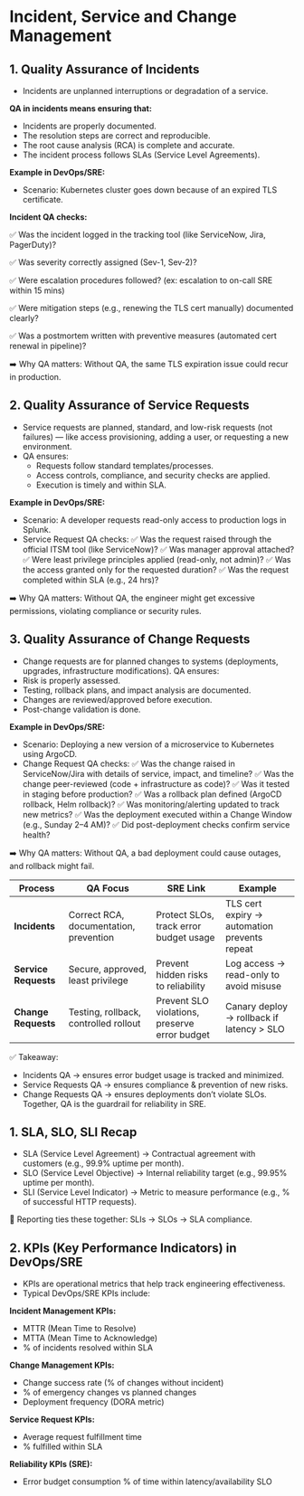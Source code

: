 # Incident, Service and Change Management

## 1. Quality Assurance of Incidents
- Incidents are unplanned interruptions or degradation of a service. 

**QA in incidents means ensuring that:**
- Incidents are properly documented.
- The resolution steps are correct and reproducible.
- The root cause analysis (RCA) is complete and accurate.
- The incident process follows SLAs (Service Level Agreements).

**Example in DevOps/SRE:**
- Scenario: Kubernetes cluster goes down because of an expired TLS certificate.

**Incident QA checks:**

✅ Was the incident logged in the tracking tool (like ServiceNow, Jira, PagerDuty)?

✅ Was severity correctly assigned (Sev-1, Sev-2)?

✅ Were escalation procedures followed? (ex: escalation to on-call SRE within 15 mins)

✅ Were mitigation steps (e.g., renewing the TLS cert manually) documented clearly?

✅ Was a postmortem written with preventive measures (automated cert renewal in pipeline)?

➡️ Why QA matters: Without QA, the same TLS expiration issue could recur in production.

## 2. Quality Assurance of Service Requests

- Service requests are planned, standard, and low-risk requests (not failures) — like access provisioning, adding a user, or requesting a new environment. 
- QA ensures:
  - Requests follow standard templates/processes.
  - Access controls, compliance, and security checks are applied.
  - Execution is timely and within SLA.

**Example in DevOps/SRE:**
- Scenario: A developer requests read-only access to production logs in Splunk.
- Service Request QA checks:
  ✅ Was the request raised through the official ITSM tool (like ServiceNow)?
  ✅ Was manager approval attached?
  ✅ Were least privilege principles applied (read-only, not admin)?
  ✅ Was the access granted only for the requested duration?
  ✅ Was the request completed within SLA (e.g., 24 hrs)?

➡️ Why QA matters: Without QA, the engineer might get excessive permissions, violating compliance or security rules.

## 3. Quality Assurance of Change Requests
- Change requests are for planned changes to systems (deployments, upgrades, infrastructure modifications). QA ensures:
- Risk is properly assessed.
- Testing, rollback plans, and impact analysis are documented.
- Changes are reviewed/approved before execution.
- Post-change validation is done.

**Example in DevOps/SRE:**
- Scenario: Deploying a new version of a microservice to Kubernetes using ArgoCD.
- Change Request QA checks:
  ✅ Was the change raised in ServiceNow/Jira with details of service, impact, and timeline?
  ✅ Was the change peer-reviewed (code + infrastructure as code)?
  ✅ Was it tested in staging before production?
  ✅ Was a rollback plan defined (ArgoCD rollback, Helm rollback)?
  ✅ Was monitoring/alerting updated to track new metrics?
  ✅ Was the deployment executed within a Change Window (e.g., Sunday 2–4 AM)?
  ✅ Did post-deployment checks confirm service health?

➡️ Why QA matters: Without QA, a bad deployment could cause outages, and rollback might fail.

| Process              | QA Focus                               | SRE Link                                      | Example                                      |
| -------------------- | -------------------------------------- | --------------------------------------------- | -------------------------------------------- |
| **Incidents**        | Correct RCA, documentation, prevention | Protect SLOs, track error budget usage        | TLS cert expiry → automation prevents repeat |
| **Service Requests** | Secure, approved, least privilege      | Prevent hidden risks to reliability           | Log access → read-only to avoid misuse       |
| **Change Requests**  | Testing, rollback, controlled rollout  | Prevent SLO violations, preserve error budget | Canary deploy → rollback if latency > SLO    |

✅ Takeaway:
- Incidents QA → ensures error budget usage is tracked and minimized.
- Service Requests QA → ensures compliance & prevention of new risks.
- Change Requests QA → ensures deployments don’t violate SLOs.
Together, QA is the guardrail for reliability in SRE.

## 1. SLA, SLO, SLI Recap
- SLA (Service Level Agreement) → Contractual agreement with customers (e.g., 99.9% uptime per month).
- SLO (Service Level Objective) → Internal reliability target (e.g., 99.95% uptime per month).
- SLI (Service Level Indicator) → Metric to measure performance (e.g., % of successful HTTP requests).

🔗 Reporting ties these together: SLIs → SLOs → SLA compliance.

## 2. KPIs (Key Performance Indicators) in DevOps/SRE
- KPIs are operational metrics that help track engineering effectiveness.
- Typical DevOps/SRE KPIs include:

**Incident Management KPIs:**
- MTTR (Mean Time to Resolve)
- MTTA (Mean Time to Acknowledge)
- % of incidents resolved within SLA

**Change Management KPIs:**
- Change success rate (% of changes without incident)
- % of emergency changes vs planned changes
- Deployment frequency (DORA metric)

**Service Request KPIs:**
- Average request fulfillment time
- % fulfilled within SLA

**Reliability KPIs (SRE):**
- Error budget consumption
 % of time within latency/availability SLO
